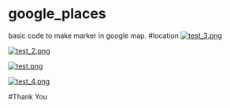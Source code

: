 # google_places

basic code to make marker in google map.
#location
[![test_3.png](https://s15.postimg.cc/835igigqz/test_3.png)](https://postimg.cc/image/khsagu893/)

[![test_2.png](https://s15.postimg.cc/xzz6snmu3/test_2.png)](https://postimg.cc/image/phpqobgbb/)

[![test.png](https://s15.postimg.cc/t1boecgiz/test.png)](https://postimg.cc/image/cdk6bulrb/)

[![test_4.png](https://s15.postimg.cc/5zv38n6ln/test_4.png)](https://postimg.cc/image/gzgak8x0n/)



#Thank You
